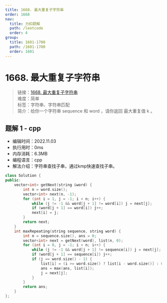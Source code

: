 ```yaml
---
title: 1668. 最大重复子字符串
order: 1668
nav:
  title: 力扣题解
  path: /leetcode
  order: 4
group:
  title: 1601-1700
  path: /1601-1700
  order: 1601
---
```


# 1668. 最大重复子字符串
    
> 链接：[1668. 最大重复子字符串](https://leetcode.cn/problems/maximum-repeating-substring/)  
> 难度：简单  
> 标签：字符串、字符串匹配  
> 简介：给你一个字符串 sequence 和 word ，请你返回 最大重复值 k 。
      
## 题解 1 - cpp
- 编辑时间：2022.11.03
- 执行用时：0ms
- 内存消耗：6.3MB
- 编程语言：cpp
- 解法介绍：字符串查找子串，通过kmp快速查找子串。
```cpp
class Solution {
public:
    vector<int> getNext(string &word) {
        int n = word.size();
        vector<int> next(n, -1);
        for (int i = 1, j = -1; i < n; i++) {
            while (j != -1 && word[j + 1] != word[i]) j = next[j];
            if (word[j + 1] == word[i]) j++;
            next[i] = j;
        }
        return next;
    }
    int maxRepeating(string sequence, string word) {
        int n = sequence.size(), ans = 0;
        vector<int> next = getNext(word), list(n, 0);
        for (int i = 0, j = -1; i < n; i++) {
            while (j != -1 && word[j + 1] != sequence[i]) j = next[j];
            if (word[j + 1] == sequence[i]) j++;
            if (j == word.size() - 1) {
                list[i] = (i >= word.size() ? list[i - word.size()] : 0)+ 1;
                ans = max(ans, list[i]);
                j = next[j];
            }
        }
        return ans;
    }
};
```

      
